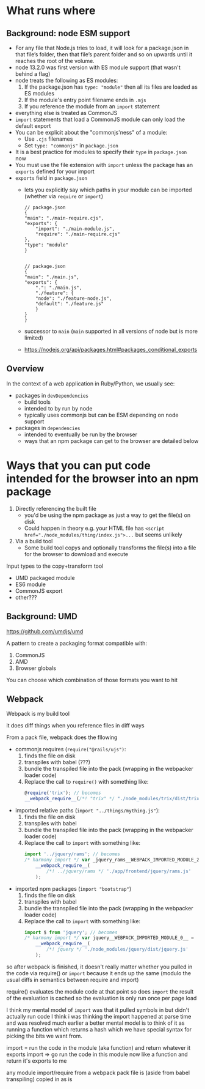 # What runs where

## Background: node ESM support

- For any file that Node.js tries to load, it will look for a package.json in
  that file’s folder, then that file’s parent folder and so on upwards until it
  reaches the root of the volume.
- node 13.2.0 was first version with ES module support (that wasn't behind a
  flag)
- node treats the following as ES modules:
    1. If the package.json has `type: "module"` then all its files are loaded as
       ES modules
    1. If the module's entry point filename ends in `.mjs`
    1. If you reference the module from an `import` statement
- everything else is treated as CommonJS
- `import` statements that load a CommonJS module can only load the default
  export
- You can be explicit about the "commonjs'ness" of a module:
    - Use `.cjs` filenames
    - Set `type: "commonjs"` in `package.json`
- It is a best practice for modules to specify their `type` in `package.json`
  now
- You must use the file extension with `import` unless the package has an
  `exports` defined for your import
- `exports` field in `package.json`
    - lets you explicitly say which paths in your module can be imported
      (whether via `require` or `import`)

        ```jsonc
        // package.json
        {
        "main": "./main-require.cjs",
        "exports": {
            "import": "./main-module.js",
            "require": "./main-require.cjs"
        },
        "type": "module"
        }


        // package.json
        {
        "main": "./main.js",
        "exports": {
            ".": "./main.js",
            "./feature": {
            "node": "./feature-node.js",
            "default": "./feature.js"
            }
        }
        }
        ```

    - successor to `main` (`main` supported in all versions of node but is more
      limited)
    - https://nodejs.org/api/packages.html#packages_conditional_exports

## Overview

In the context of a web application in Ruby/Python, we usually see:

- packages in `devDependencies`
    - build tools
    - intended to by run by node
    - typically uses commonjs but can be ESM depending on node support
- packages in `dependencies`
    - intended to eventually be run by the browser
    - ways that an npm package can get to the browser are detailed below

# Ways that you can put code intended for the browser into an npm package

1. Directly referencing the built file
    - you'd be using the npm package as just a way to get the file(s) on disk
    - Could happen in theory e.g. your HTML file has
      `<script href="./node_modules/thing/index.js">...` but seems unlikely
1. Via a build tool
    - Some build tool copys and optionally transforms the file(s) into a file
      for the browser to download and execute

Input types to the copy+transform tool

- UMD packaged module
- ES6 module
- CommonJS export
- other???

## Background: UMD

https://github.com/umdjs/umd

A pattern to create a packaging format compatible with:

1. CommonJS
1. AMD
1. Browser globals

You can choose which combination of those formats you want to hit

## Webpack

Webpack is my build tool

it does diff things when you reference files in diff ways

From a pack file, webpack does the fllowing

- commonjs requires (`require("@rails/ujs")`:
    1. finds the file on disk
    1. transpiles with babel (???)
    1. bundle the transpiled file into the pack (wrapping in the webpacker
       loader code)
    1. Replace the call to `require()` with something like:
        ```js
        @require('trix'); // becomes
        __webpack_require__(/*! "trix" */ "./node_modules/trix/dist/trix.js");
        ```
- imported relative paths (`import "../things/mything.js"`):
    1. finds the file on disk
    1. transpiles with babel
    1. bundle the transpiled file into the pack (wrapping in the webpacker
       loader code)
    1. Replace the call to `import` with something like:
        ```js
        import '../jquery/rams'; // becomes
        /* harmony import */ var _jquery_rams__WEBPACK_IMPORTED_MODULE_2__ =
            __webpack_require__(
                /*! ../jquery/rams */ './app/frontend/jquery/rams.js'
            );
        ```
- imported npm packages (`import "bootstrap"`)
    1. finds the file on disk
    1. transpiles with babel
    1. bundle the transpiled file into the pack (wrapping in the webpacker
       loader code)
    1. Replace the call to `import` with something like:
        ```js
        import $ from 'jquery'; // becomes
        /* harmony import */ var jquery__WEBPACK_IMPORTED_MODULE_0__ =
            __webpack_require__(
                /*! jquery */ './node_modules/jquery/dist/jquery.js'
            );
        ```

so after webpack is finished, it doesn't really matter whether you pulled in the
code via require() or `import` because it ends up the same (modulo the usual
diffs in semantics between require and import)

require() evaluates the module code at that point so does `import` the result of
the evaluation is cached so the evaluation is only run once per page load

I think my mental model of `import` was that it pulled symbols in but didn't
actually run code I think i was thinking the import happened at parse time and
was resolved much earlier a better mental model is to think of it as running a
function which returns a hash which we have special syntax for picking the bits
we want from.

import = run the code in the module (aka function) and return whatever it
exports import => go run the code in this module now like a function and return
it's exports to me

any module import/require from a webpack pack file is (aside from babel
transpiling) copied in as is

